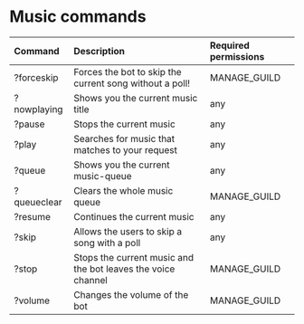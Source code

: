 # Music commands

| Command | Description | Required permissions |
| :--- | :--- | :--- |
|?forceskip                | Forces the bot to skip the current song without a poll! | MANAGE_GUILD|
|?nowplaying               | Shows you the current music title | any|
|?pause                    | Stops the current music | any|
|?play                     | Searches for music that matches to your request | any|
|?queue                    | Shows you the current music-queue | any|
|?queueclear               | Clears the whole music queue | MANAGE_GUILD|
|?resume                   | Continues the current music | any|
|?skip                     | Allows the users to skip a song with a poll | any|
|?stop                     | Stops the current music and the bot leaves the voice channel | MANAGE_GUILD|
|?volume                   | Changes the volume of the bot | MANAGE_GUILD